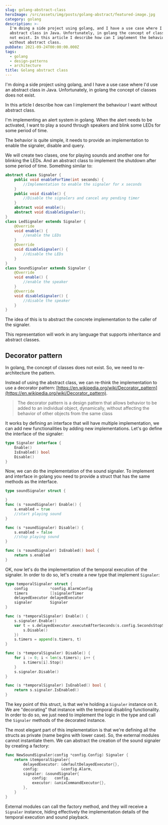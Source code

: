 ```yaml
---
slug: golang-abstract-class
heroImage: /src/assets/img/posts/golang-abstract/featured-image.jpg
category: golang
description: >-
  I'm doing a side project using golang, and I have a use case where I'd use an
  abstract class in Java. Unfortunately, in golang the concept of classes does
  not exist. In this article I describe how can I implement the behaviour I want
  without abstract class.
pubDate: 2021-09-24T00:00:00.000Z
tags:
  - golang
  - design-patterns
  - architecture
title: Golang abstract class
---
```


I'm doing a side project using golang, and I have a use case where I'd use an abstract class in Java. Unfortunately, in golang the concept of classes does not exist.

In this article I describe how can I implement the behaviour I want without abstract class.

I'm implementing an alert system in golang. When the alert needs to be activated, I want to play a sound through speakers and blink some LEDs for some period of time.

The behavior is quite simple, it needs to provide an implementation to enable the signaler, disable and query.

We will create two clases, one for playing sounds and another one for blinking the LEDs. And an abstract class to implement the shutdown after some period of time. Something similar to:

```java
abstract class Signaler {
    public void enableForTime(int seconds) {
        //Implementation to enable the signaler for x seconds
    }
    public void disable() {
        //Disable the signalers and cancel any pending timer
    }
    abstract void enable();
    abstract void disableSignaler();
}
class LedSignaler extends Signaler {
    @Override
    void enable() {
        //enable the LEDs
    }
    @Override
    void disableSignaler() {
        //disable the LEDs
    }
}
class SoundSignaler extends Signaler {
    @Override
    void enable() {
        //enable the speaker
    }
    @Override
    void disableSignaler() {
        //disable the speaker
    }
}
```

The idea of this is to abstract the concrete implementation to the caller of the signaler.

This representation will work in any language that supports inheritance and abstract classes.

## Decorator pattern

In golang, the concept of classes does not exist. So, we need to re-architecture the pattern.

Instead of using the abstract class, we can re-think the implementation to use a decorator pattern: <a href="https://en.wikipedia.org/wiki/Decorator_pattern">[https://en.wikipedia.org/wiki/Decorator_pattern](https://en.wikipedia.org/wiki/Decorator_pattern)</a>.

> The decorator pattern is a design pattern that allows behavior to be added to an individual object, dynamically, without affecting the behavior of other objects from the same class

It works by defining an interface that will have multiple implementation, we can add new functionalities by adding new implementations. Let's go define the interface of the signaler:

```go
type Signaler interface {
	Enable()
	IsEnabled() bool
	Disable()
}
```

Now, we can do the implementation of the sound signaler. To implement and interface in golang you need to provide a struct that has the same methods as the interface.

```go
type soundSignaler struct {

}
func (s *soundSignaler) Enable() {
	s.enabled = true
    //start playing sound
}

func (s *soundSignaler) Disable() {
	s.enabled = false
    //stop playing sound
}

func (s *soundSignaler) IsEnabled() bool {
	return s.enabled
}
```

OK, now let's do the implementation of the temporal execution of the signaler. In order to do so, let's create a new type that implement `Signaler`:

```go
type temporalSignaler struct {
	config          *config.AlarmConfig
	timers          []signalerTimer
	delayedExecutor delayedExecutor
	signaler        Signaler
}

func (s *temporalSignaler) Enable() {
	s.signaler.Enable()
	var t = s.delayedExecutor.executeAfterSeconds(s.config.SecondsStopSignals, func() {
		s.Disable()
	})
	s.timers = append(s.timers, t)
}

func (s *temporalSignaler) Disable() {
	for i := 0; i < len(s.timers); i++ {
		s.timers[i].Stop()
	}
	s.signaler.Disable()
}

func (s *temporalSignaler) IsEnabled() bool {
	return s.signaler.IsEnabled()
}
```

The key point of this struct, is that we're holding a `Signaler` instance on it. We are "decorating" that instance with the temporal disabling functionality. In order to do so, we just need to implement the logic in the type and call the `Signaler` methods of the decorated instance.

The most elegant part of this implementation is that we're defining all the structs as private (name begins with lower case). So, the external modules cannot instantiate them. We can abstract the creation of the sound signaler by creating a factory:

```go
func NewSoundSignaler(config *config.Config) Signaler {
	return &temporalSignaler{
		delayedExecutor: &defaultDelayedExecutor{},
		config:          &config.Alarm,
		signaler: &soundSignaler{
			config:   config,
			executor: &unixCommandExecutor{},
		},
	}
}
```

External modules can call the factory method, and they will receive a `Signaler` instance, hiding effectively the implementation details of the temporal execution and sound playback.
